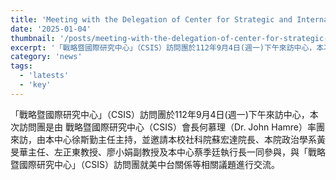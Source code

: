 ```yaml
---
title: 'Meeting with the Delegation of Center for Strategic and International Studies'
date: '2025-01-04'
thumbnail: '/posts/meeting-with-the-delegation-of-center-for-strategic-and-international-studies/img-01.jpg'
excerpt: '「戰略暨國際研究中心」（CSIS）訪問團於112年9月4日(週一)下午來訪中心，本次訪問團是由 戰略暨國際研究中心（CSIS）會長何慕理（Dr. John Hamre）率團來訪，由本中心徐斯勤主任主持'
category: 'news'
tags:
  - 'latests'
  - 'key'
---
```


「戰略暨國際研究中心」（CSIS）訪問團於112年9月4日(週一)下午來訪中心，本次訪問團是由 戰略暨國際研究中心（CSIS）會長何慕理（Dr. John Hamre）率團來訪，由本中心徐斯勤主任主持，並邀請本校社科院蘇宏達院長、本院政治學系黃旻華主任、左正東教授、廖小娟副教授及本中心蔡季廷執行長一同參與，與「戰略暨國際研究中心」（CSIS）訪問團就美中台關係等相關議題進行交流。
